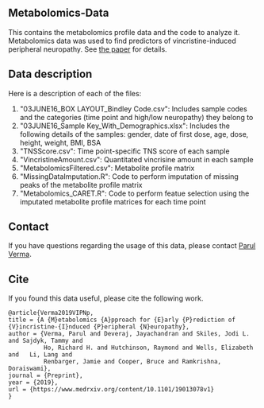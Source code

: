 ## Metabolomics-Data
This contains the metabolomics profile data and the code to analyze it. Metabolomics data was used to find predictors of vincristine-induced peripheral neuropathy. See [the paper](https://www.medrxiv.org/content/10.1101/19013078v1) for details.

## Data description
Here is a description of each of the files:

1. "03JUNE16_BOX LAYOUT_Bindley Code.csv": Includes sample codes and the categories (time point and high/low neuropathy) they belong to
2. "03JUNE16_Sample Key_With_Demographics.xlsx": Includes the following details of the samples: gender, date of first dose, age, dose, height, weight, BMI, BSA
3. "TNSScore.csv": Time point-specific TNS score of each sample
4. "VincristineAmount.csv": Quantitated vincrisine amount in each sample
5. "MetabolomicsFiltered.csv": Metabolite profile matrix
6. "MissingDataImputation.R": Code to perform imputation of missing peaks of the metabolite profile matrix
7. "Metabolomics_CARET.R": Code to perform featue selection using the imputated metabolite profile matrices for each time point

## Contact
If you have questions regarding the usage of this data, please contact [Parul Verma](https://parulv1.github.io/).

## Cite
If you found this data useful, please cite the following work.

```
@article{Verma2019VIPNp,
title = {A {M}etabolomics {A}pproach for {E}arly {P}rediction of {V}incristine-{I}nduced {P}eripheral {N}europathy},
author = {Verma, Parul and Deveraj, Jayachandran and Skiles, Jodi L. and Sajdyk, Tammy and
          Ho, Richard H. and Hutchinson, Raymond and Wells, Elizabeth and   Li, Lang and  
          Renbarger, Jamie and Cooper, Bruce and Ramkrishna, Doraiswami},
journal = {Preprint},
year = {2019},
url = {https://www.medrxiv.org/content/10.1101/19013078v1}
}
```


